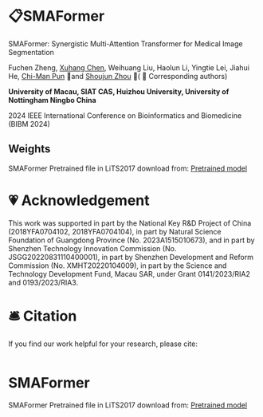 # 📋SMAFormer

SMAFormer: Synergistic Multi-Attention Transformer for Medical Image Segmentation

Fuchen Zheng,  [Xuhang Chen](https://cxh.netlify.app/), Weihuang Liu, Haolun Li, Yingtie Lei, Jiahui He, [Chi-Man Pun](https://www.cis.um.edu.mo/~cmpun/) 📮and [Shoujun Zhou](https://people.ucas.edu.cn/~sjzhou?language=en) 📮( 📮 Corresponding authors)

**University of Macau, SIAT CAS, Huizhou University, University of Nottingham Ningbo China**

2024 IEEE International Conference on Bioinformatics and Biomedicine (BIBM 2024)

## Weights

SMAFormer Pretrained file in LiTS2017 download from: [Pretrained model](https://drive.google.com/drive/folders/1f7-G3JB9sLZDd43fqZOql-peoYdXUCIk?usp=sharing)

# 💗 Acknowledgement

This work was supported in part by the National Key R\&D Project of China (2018YFA0704102, 2018YFA0704104), in part by Natural Science Foundation of Guangdong Province (No. 2023A1515010673), and in part by Shenzhen Technology Innovation Commission (No. JSGG20220831110400001), in part by Shenzhen Development and Reform Commission (No. XMHT20220104009), in part by the Science and Technology Development Fund, Macau SAR, under Grant 0141/2023/RIA2 and 0193/2023/RIA3.

# 🛎 Citation

If you find our work helpful for your research, please cite:

```bib

```

# SMAFormer

SMAFormer Pretrained file in LiTS2017 download from: [Pretrained model](https://drive.google.com/drive/folders/1f7-G3JB9sLZDd43fqZOql-peoYdXUCIk?usp=sharing)
